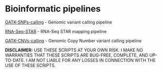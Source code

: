 # Bioinformatic pipelines

[GATK-SNPs-calling](GATK-SNPs-calling) - Genomic variant calling pipeline

[RNA-Seq-STAR](RNA-Seq-STAR) - RNA-Seq STAR mapping pipeline

[GATK-CNVs-calling](GATK-CNVs-calling) - Genomic Copy Number variant calling pipeline

**DISCLAIMER:** USE THESE SCRIPTS AT YOUR OWN RISK. I MAKE NO WARRANTIES THAT THESE SCRIPTS ARE BUG-FREE, COMPLETE, AND UP-TO-DATE. I AM NOT LIABLE FOR ANY LOSSES IN CONNECTION WITH THE USE OF THESE SCRIPTS.
